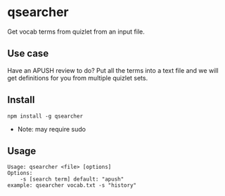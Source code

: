 # qsearcher
Get vocab terms from quizlet from an input file.

## Use case
Have an APUSH review to do? Put all the terms into a text file and we will get definitions for you from multiple quizlet sets.

## Install
```
npm install -g qsearcher
```
* Note: may require sudo

## Usage
```
Usage: qsearcher <file> [options]
Options:
	-s [search term] default: "apush"
example: qsearcher vocab.txt -s "history"
```
